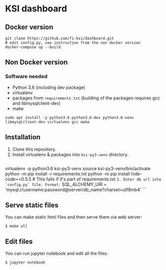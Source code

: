 # KSI dashboard

## Docker version

```
git clone https://github.com/fi-ksi/dashboard.git
# edit config.py, see instruction from the non docker version
docker-compose up --build
```

## Non Docker version

### Software needed

 * Python 3.6 (including dev package)
 * virtualenv
 * packages from `requirements.txt` (building of the packages requires gcc and libmysqlclient-dev)
 * make
 
```
sudo apt install -y python3.6 python3.6-dev python3.6-venv libmysqlclient-dev virtualenv gcc make
```


## Installation

 1. Clone this repository.
 2. Install virtualenv & packages into `ksi-py3-venv` directory.
    ```
virtualenv -p python3.6 ksi-py3-venv
source ksi-py3-venv/bin/activate
python -m pip install -r requirements.txt
python -m pip install hide-code==0.5.5  # This fails if it's part of requirements.txt
    ```
 3. Enter db url into `config.py` file. Format:
    ```
    SQL_ALCHEMY_URI = 'mysql://username:password@server/db_name?charset=utf8mb4'
    ```

## Serve static files

You can make static html files and then serve them via web server:
```
$ make all
```

## Edit files

You can run jupyter notebook and edit all the files:
```
$ jupyter notebook
```

